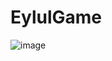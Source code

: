 # EylulGame
![image](https://github.com/ozkangunduz/EylulGame/assets/25763324/eadd5a84-c1c4-4835-ade3-6b86390698dc)
